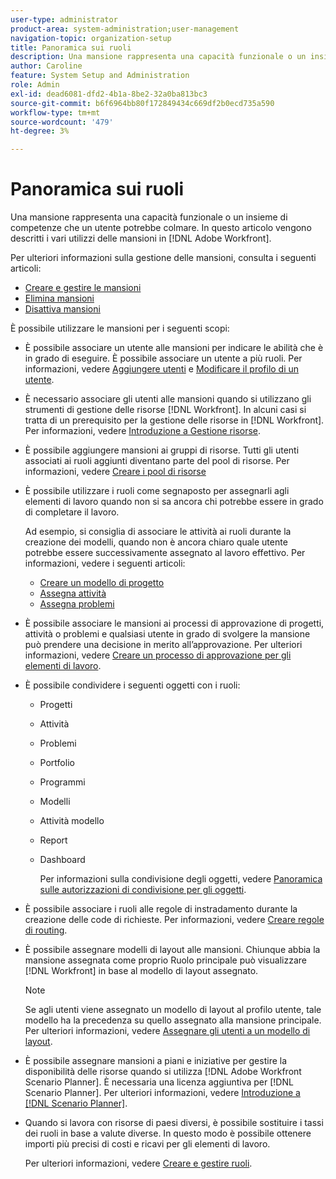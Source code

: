 ```yaml
---
user-type: administrator
product-area: system-administration;user-management
navigation-topic: organization-setup
title: Panoramica sui ruoli
description: Una mansione rappresenta una capacità funzionale o un insieme di competenze che un utente potrebbe colmare. Questo articolo descrive i vari utilizzi dei ruoli in Adobe Workfront.
author: Caroline
feature: System Setup and Administration
role: Admin
exl-id: dead6081-dfd2-4b1a-8be2-32a0ba813bc3
source-git-commit: b6f6964bb80f172849434c669df2b0ecd735a590
workflow-type: tm+mt
source-wordcount: '479'
ht-degree: 3%

---
```


# Panoramica sui ruoli

Una mansione rappresenta una capacità funzionale o un insieme di competenze che un utente potrebbe colmare. In questo articolo vengono descritti i vari utilizzi delle mansioni in [!DNL Adobe Workfront].

Per ulteriori informazioni sulla gestione delle mansioni, consulta i seguenti articoli:

* [Creare e gestire le mansioni](../../../administration-and-setup/set-up-workfront/organizational-setup/create-manage-job-roles.md)
* [Elimina mansioni](../../../administration-and-setup/set-up-workfront/organizational-setup/delete-job-roles.md)
* [Disattiva mansioni](../../../administration-and-setup/set-up-workfront/organizational-setup/deactivate-job-roles.md)

È possibile utilizzare le mansioni per i seguenti scopi:

* È possibile associare un utente alle mansioni per indicare le abilità che è in grado di eseguire. È possibile associare un utente a più ruoli. Per informazioni, vedere [Aggiungere utenti](../../../administration-and-setup/add-users/create-and-manage-users/add-users.md) e [Modificare il profilo di un utente](../../../administration-and-setup/add-users/create-and-manage-users/edit-a-users-profile.md).
* È necessario associare gli utenti alle mansioni quando si utilizzano gli strumenti di gestione delle risorse [!DNL Workfront]. In alcuni casi si tratta di un prerequisito per la gestione delle risorse in [!DNL Workfront]. Per informazioni, vedere [Introduzione a Gestione risorse](../../../resource-mgmt/resource-mgmt-overview/get-started-resource-management.md).
* È possibile aggiungere mansioni ai gruppi di risorse. Tutti gli utenti associati ai ruoli aggiunti diventano parte del pool di risorse. Per informazioni, vedere [Creare i pool di risorse](../../../resource-mgmt/resource-planning/resource-pools/create-resource-pools.md)
* È possibile utilizzare i ruoli come segnaposto per assegnarli agli elementi di lavoro quando non si sa ancora chi potrebbe essere in grado di completare il lavoro.

  Ad esempio, si consiglia di associare le attività ai ruoli durante la creazione dei modelli, quando non è ancora chiaro quale utente potrebbe essere successivamente assegnato al lavoro effettivo. Per informazioni, vedere i seguenti articoli:

   * [Creare un modello di progetto](../../../manage-work/projects/create-and-manage-templates/create-template.md)
   * [Assegna attività](../../../manage-work/tasks/assign-tasks/assign-tasks.md)
   * [Assegna problemi](../../../manage-work/issues/manage-issues/assign-issues.md)

* È possibile associare le mansioni ai processi di approvazione di progetti, attività o problemi e qualsiasi utente in grado di svolgere la mansione può prendere una decisione in merito all’approvazione. Per ulteriori informazioni, vedere [Creare un processo di approvazione per gli elementi di lavoro](../../../administration-and-setup/customize-workfront/configure-approval-milestone-processes/create-approval-processes.md).
* È possibile condividere i seguenti oggetti con i ruoli:

   * Progetti
   * Attività
   * Problemi
   * Portfolio
   * Programmi
   * Modelli
   * Attività modello
   * Report
   * Dashboard

     Per informazioni sulla condivisione degli oggetti, vedere [Panoramica sulle autorizzazioni di condivisione per gli oggetti](../../../workfront-basics/grant-and-request-access-to-objects/sharing-permissions-on-objects-overview.md).

* È possibile associare i ruoli alle regole di instradamento durante la creazione delle code di richieste. Per informazioni, vedere [Creare regole di routing](../../../manage-work/requests/create-and-manage-request-queues/create-routing-rules.md).
* È possibile assegnare modelli di layout alle mansioni. Chiunque abbia la mansione assegnata come proprio Ruolo principale può visualizzare [!DNL Workfront] in base al modello di layout assegnato.

  >[!NOTE]
  >
  >Se agli utenti viene assegnato un modello di layout al profilo utente, tale modello ha la precedenza su quello assegnato alla mansione principale. Per ulteriori informazioni, vedere [Assegnare gli utenti a un modello di layout](../../../administration-and-setup/customize-workfront/use-layout-templates/assign-users-to-layout-template.md).

* È possibile assegnare mansioni a piani e iniziative per gestire la disponibilità delle risorse quando si utilizza [!DNL Adobe Workfront Scenario Planner]. È necessaria una licenza aggiuntiva per [!DNL Scenario Planner]. Per ulteriori informazioni, vedere [Introduzione a  [!DNL Scenario Planner]](../../../scenario-planner/get-started-with-scenario-planning.md).
* Quando si lavora con risorse di paesi diversi, è possibile sostituire i tassi dei ruoli in base a valute diverse. In questo modo è possibile ottenere importi più precisi di costi e ricavi per gli elementi di lavoro.

  Per ulteriori informazioni, vedere [Creare e gestire ruoli](../../../administration-and-setup/set-up-workfront/organizational-setup/create-manage-job-roles.md).
